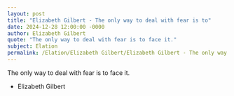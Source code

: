 ```yaml
---
layout: post
title: "Elizabeth Gilbert - The only way to deal with fear is to"
date: 2024-12-28 12:00:00 -0000
author: Elizabeth Gilbert
quote: "The only way to deal with fear is to face it."
subject: Elation
permalink: /Elation/Elizabeth Gilbert/Elizabeth Gilbert - The only way to deal with fear is to
---
```


The only way to deal with fear is to face it.

- Elizabeth Gilbert
